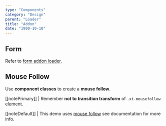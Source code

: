 ```yaml
---
type: "Components"
category: "Design"
parent: "Loader"
title: "Addon"
date: "1900-10-10"
---
```


## Form

Refer to [form addon loader](/components/form/addon#loader).

## Mouse Follow

Use **component classes** to create a **mouse follow**.

[[notePrimary]]
| Remember **not to transition transform** of `.xt-mousefollow` element.

[[noteDefault]]
| This demo uses [mouse follow](/components/mouse-follow) see documentation for more info.

<demo>
  <demoinline src="demos/components/mouse-follow/usage">
  </demoinline>
</demo>
